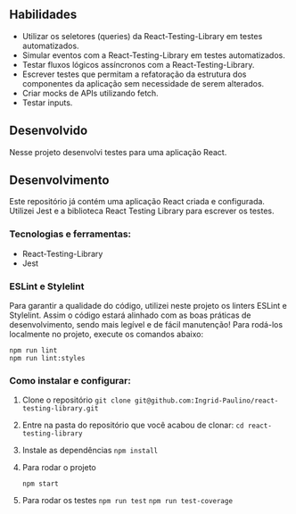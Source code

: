 ## Habilidades
- Utilizar os seletores (queries) da React-Testing-Library em testes automatizados.
- Simular eventos com a React-Testing-Library em testes automatizados.
- Testar fluxos lógicos assíncronos com a React-Testing-Library.
- Escrever testes que permitam a refatoração da estrutura dos componentes da aplicação sem necessidade de serem alterados.
- Criar mocks de APIs utilizando fetch.
- Testar inputs.

## Desenvolvido
Nesse projeto desenvolvi testes para uma aplicação React.

## Desenvolvimento
Este repositório já contém uma aplicação React criada e configurada. Utilizei Jest e a biblioteca React Testing Library para escrever os testes.

### Tecnologias e ferramentas:
- React-Testing-Library
- Jest

### ESLint e Stylelint
Para garantir a qualidade do código, utilizei neste projeto os linters ESLint e Stylelint. Assim o código estará alinhado com as boas práticas de desenvolvimento, sendo mais legível e de fácil manutenção! Para rodá-los localmente no projeto, execute os comandos abaixo:
  ```
  npm run lint 
  npm run lint:styles
  ```

  ### Como instalar e configurar:
1. Clone o repositório
    ```git clone git@github.com:Ingrid-Paulino/react-testing-library.git```  
2. Entre na pasta do repositório que você acabou de clonar:
    ```cd react-testing-library```
3. Instale as dependências
    ```npm install```
4. Para rodar o projeto
    
   ```npm start```
5. Para rodar os testes
   ```npm run test```
   ```npm run test-coverage```
